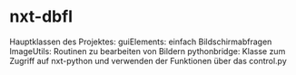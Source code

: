 nxt-dbfl
========

Hauptklassen des Projektes:
guiElements: einfach Bildschirmabfragen
ImageUtils: Routinen zu bearbeiten von Bildern
pythonbridge: Klasse zum Zugriff auf nxt-python und verwenden der Funktionen über das control.py

